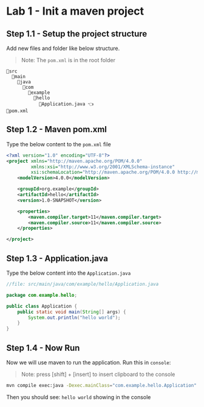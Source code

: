 # Lab 1 - Init a maven project

## Step 1.1 - Setup the project structure
Add new files and folder like below structure.

> Note: The `pom.xml` is in the root folder

```text
📁src
  📁main
    📁java
      📁com
        📁example
          📁hello
            📄Application.java 👈
📄pom.xml
```

## Step 1.2 - Maven pom.xml
Type the below content to the `pom.xml` file
```xml
<?xml version="1.0" encoding="UTF-8"?>
<project xmlns="http://maven.apache.org/POM/4.0.0"
         xmlns:xsi="http://www.w3.org/2001/XMLSchema-instance"
         xsi:schemaLocation="http://maven.apache.org/POM/4.0.0 http://maven.apache.org/xsd/maven-4.0.0.xsd">
    <modelVersion>4.0.0</modelVersion>

    <groupId>org.example</groupId>
    <artifactId>hello</artifactId>
    <version>1.0-SNAPSHOT</version>

    <properties>
        <maven.compiler.target>11</maven.compiler.target>
        <maven.compiler.source>11</maven.compiler.source>
    </properties>

</project>
```

## Step 1.3 - Application.java
Type the below content into the `Application.java`
```java
//file: src/main/java/com/example/hello/Application.java

package com.example.hello;

public class Application {
    public static void main(String[] args) {
        System.out.println("hello world");
    }
}
```
## Step 1.4 - Now Run
Now we will use maven to run the application. Run this in `console`:
>Note: press [shift] + [insert] to insert clipboard to the console

```bash
mvn compile exec:java -Dexec.mainClass="com.example.hello.Application" -q
```
Then you should see: `hello world` showing in the console
